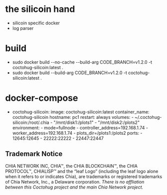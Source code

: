 # the silicoin hand
- silicoin specific docker
- log parser

# build
- sudo docker build --no-cache --build-arg CODE_BRANCH=v1.2.0 -t coctohug-silicoin:latest .
- sudo docker build --build-arg CODE_BRANCH=v1.2.0 -t coctohug-silicoin:latest .

# docker-compose
- coctohug-silicoin: 
        image: coctohug-silicoin:latest 
        container_name: coctohug-silicoin
        hostname: pc1 
        restart: always 
        volumes: 
            - ~/.coctohug-silicoin:/root/.chia 
            - "/mnt/disk1:/plots1" 
            - "/mnt/disk2:/plots2" 
        environment: 
            - mode=fullnode 
            - controller_address=192.168.1.74 
            - worker_address=192.168.1.74
            - plots_dir=/plots1:/plots2 
        ports: 
            - 12645:12645 
            - 22222:22222 
            - 22447:22447

## Trademark Notice
CHIA NETWORK INC, CHIA™, the CHIA BLOCKCHAIN™, the CHIA PROTOCOL™, CHIALISP™ and the “leaf Logo” (including the leaf logo alone when it refers to or indicates Chia), are trademarks or registered trademarks of Chia Network, Inc., a Delaware corporation. *There is no affliation between this Coctohug project and the main Chia Network project.*
 
 
 
